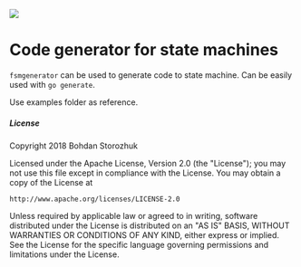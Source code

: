 [<img src="https://travis-ci.org/storozhukBM/go-fsm-generator.svg?branch=master">](https://travis-ci.org/storozhukBM/go-fsm-generator)

# Code generator for state machines

`fsmgenerator` can be used to generate code to state machine.
Can be easily used with `go generate`.

Use examples folder as reference.



##### License
Copyright 2018 Bohdan Storozhuk

Licensed under the Apache License, Version 2.0 (the "License"); you may not use this file except in compliance with the License. You may obtain a copy of the License at

    http://www.apache.org/licenses/LICENSE-2.0

Unless required by applicable law or agreed to in writing, software distributed under the License is distributed on an "AS IS" BASIS, WITHOUT WARRANTIES OR CONDITIONS OF ANY KIND, either express or implied. See the License for the specific language governing permissions and limitations under the License.
